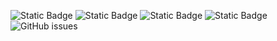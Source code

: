 ![Static Badge](https://img.shields.io/badge/blacklists-61-000000) ![Static Badge](https://img.shields.io/badge/blacklisted-2915577-cc0000) ![Static Badge](https://img.shields.io/badge/whitelisted-2250-00CC00) ![Static Badge](https://img.shields.io/badge/streaming_blacklist-28107-000000) ![GitHub issues](https://img.shields.io/github/issues/fabriziosalmi/blacklists)
